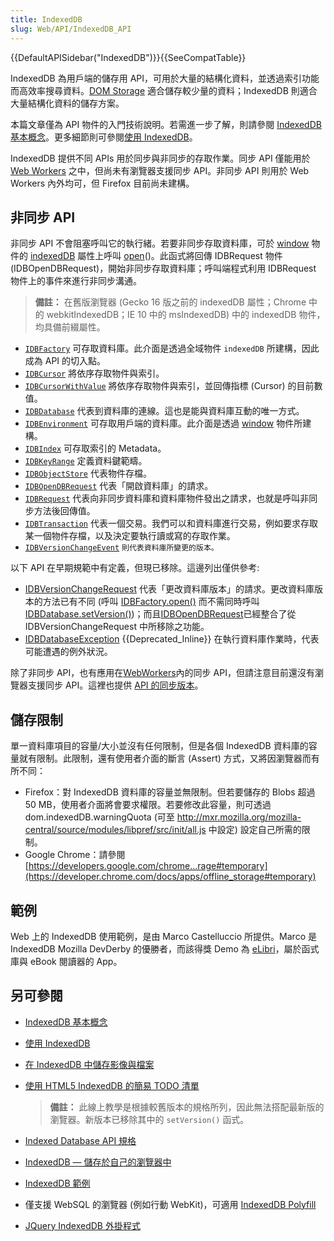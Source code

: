 ```yaml
---
title: IndexedDB
slug: Web/API/IndexedDB_API
---
```


{{DefaultAPISidebar("IndexedDB")}}{{SeeCompatTable}}

IndexedDB 為用戶端的儲存用 API，可用於大量的結構化資料，並透過索引功能而高效率搜尋資料。[DOM Storage](/zh-TW/docs/DOM/Storage) 適合儲存較少量的資料；IndexedDB 則適合大量結構化資料的儲存方案。

本篇文章僅為 API 物件的入門技術說明。若需進一步了解，則請參閱 [IndexedDB 基本概念](/zh-TW/docs/IndexedDB/Basic_Concepts_Behind_IndexedDB)。更多細節則可參閱[使用 IndexedDB](/zh-TW/docs/IndexedDB/Using_IndexedDB)。

IndexedDB 提供不同 APIs 用於同步與非同步的存取作業。同步 API 僅能用於[Web Workers](/zh-TW/docs/DOM/Worker) 之中，但尚未有瀏覽器支援同步 API。非同步 API 則用於 Web Workers 內外均可，但 Firefox 目前尚未建構。

## 非同步 API

非同步 API 不會阻塞呼叫它的執行緒。若要非同步存取資料庫，可於 [window](/zh-TW/docs/DOM/window) 物件的 [indexedDB](/zh-TW/docs/IndexedDB/IDBEnvironment#attr_indexedDB) 屬性上呼叫 [open](/zh-TW/docs/IndexedDB/IDBFactory#open)()。此函式將回傳 IDBRequest 物件 (IDBOpenDBRequest)，開始非同步存取資料庫；呼叫端程式利用 IDBRequest 物件上的事件來進行非同步溝通。

> **備註：** 在舊版瀏覽器 (Gecko 16 版之前的 indexedDB 屬性；Chrome 中的 webkitIndexedDB；IE 10 中的 msIndexedDB) 中的 indexedDB 物件，均具備前綴屬性。

- [`IDBFactory`](/zh-TW/docs/IndexedDB/IDBFactory) 可存取資料庫。此介面是透過全域物件 `indexedDB` 所建構，因此成為 API 的切入點。
- [`IDBCursor`](/zh-TW/docs/IndexedDB/IDBCursor) 將依序存取物件與索引。
- [`IDBCursorWithValue`](/zh-TW/docs/IndexedDB/IDBCursorWithValue) 將依序存取物件與索引，並回傳指標 (Cursor) 的目前數值。
- [`IDBDatabase`](/zh-TW/docs/IndexedDB/IDBDatabase) 代表到資料庫的連線。這也是能與資料庫互動的唯一方式。
- [`IDBEnvironment`](/zh-TW/docs/IndexedDB/IDBEnvironment) 可存取用戶端的資料庫。此介面是透過 [window](/zh-TW/docs/DOM/window) 物件所建構。
- [`IDBIndex`](/zh-TW/docs/IndexedDB/IDBIndex) 可存取索引的 Metadata。
- [`IDBKeyRange`](/zh-TW/docs/IndexedDB/IDBKeyRange) 定義資料鍵範疇。
- [`IDBObjectStore`](/zh-TW/docs/IndexedDB/IDBObjectStore) 代表物件存檔。
- [`IDBOpenDBRequest`](/zh-TW/docs/IndexedDB/IDBOpenDBRequest) 代表「開啟資料庫」的請求。
- [`IDBRequest`](/zh-TW/docs/IndexedDB/IDBRequest) 代表向非同步資料庫和資料庫物件發出之請求，也就是呼叫非同步方法後回傳值。
- [`IDBTransaction`](/zh-TW/docs/IndexedDB/IDBTransaction) 代表一個交易。我們可以和資料庫進行交易，例如要求存取某一個物件存檔，以及決定要執行讀或寫的存取作業。
- [`IDBVersionChangeEvent`](/zh-TW/docs/IndexedDB/IDBVersionChangeEvent) `則代表資料庫所變更的版本。`

以下 API 在早期規範中有定義，但現已移除。這邊列出僅供參考:

- [IDBVersionChangeRequest](/zh-TW/docs/IndexedDB/IDBVersionChangeRequest) 代表「更改資料庫版本」的請求。更改資料庫版本的方法已有不同 (呼叫 [IDBFactory.open()](/zh-TW/docs/IndexedDB/IDBFactory#open) 而不需同時呼叫 [IDBDatabase.setVersion()](/zh-TW/docs/IndexedDB/IDBDatabase#setVersion%28%29))；而且[IDBOpenDBRequest](/zh-TW/docs/IndexedDB/IDBOpenDBRequest)已經整合了從 IDBVersionChangeRequest 中所移除之功能。
- [IDBDatabaseException](/zh-TW/docs/IndexedDB/IDBDatabaseException) {{Deprecated_Inline}} 在執行資料庫作業時，代表可能遭遇的例外狀況。

除了非同步 API，也有應用在[WebWorkers](/zh-TW/docs/DOM/Using_web_workers)內的同步 API，但請注意目前還沒有瀏覽器支援同步 API。這裡也提供 [API 的同步版本](/zh-TW/docs/IndexedDB/Syncronous_API)。

## 儲存限制

單一資料庫項目的容量/大小並沒有任何限制，但是各個 IndexedDB 資料庫的容量就有限制。此限制，還有使用者介面的斷言 (Assert) 方式，又將因瀏覽器而有所不同：

- Firefox：對 IndexedDB 資料庫的容量並無限制。但若要儲存的 Blobs 超過 50 MB，使用者介面將會要求權限。若要修改此容量，則可透過 dom.indexedDB.warningQuota (可至 <http://mxr.mozilla.org/mozilla-central/source/modules/libpref/src/init/all.js> 中設定) 設定自己所需的限制。
- Google Chrome：請參閱 [https://developers.google.com/chrome...rage#temporary](https://developer.chrome.com/docs/apps/offline_storage#temporary)

## 範例

Web 上的 IndexedDB 使用範例，是由 Marco Castelluccio 所提供。Marco 是 IndexedDB Mozilla DevDerby 的優勝者，而該得獎 Demo 為 [eLibri](/zh-TW/demos/detail/elibri)，屬於函式庫與 eBook 閱讀器的 App。

## 另可參閱

- [IndexedDB 基本概念](/zh-TW/docs/IndexedDB/Basic_Concepts_Behind_IndexedDB)
- [使用 IndexedDB](/zh-TW/docs/IndexedDB/Using_IndexedDB)
- [在 IndexedDB 中儲存影像與檔案](http://hacks.mozilla.org/2012/02/storing-images-and-files-in-indexeddb/)
- [使用 HTML5 IndexedDB 的簡易 TODO 清單](https://www.html5rocks.com/tutorials/indexeddb/todo/)

  > **備註：** 此線上教學是根據較舊版本的規格所列，因此無法搭配最新版的瀏覽器。新版本已移除其中的 `setVersion()` 函式。

- [Indexed Database API 規格](https://www.w3.org/TR/IndexedDB/)
- [IndexedDB — 儲存於自己的瀏覽器中](<https://learn.microsoft.com/en-us/previous-versions/msdn10/gg679063(v%3Dmsdn.10)>)
- [IndexedDB 範例](http://nparashuram.com/IndexedDB/trialtool/index.html)
- 僅支援 WebSQL 的瀏覽器 (例如行動 WebKit)，可適用 [IndexedDB Polyfill](https://github.com/indexeddbshim/IndexedDBShim)
- [JQuery IndexedDB 外掛程式](http://nparashuram.com/IndexedDBShim/)
